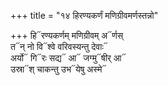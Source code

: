 +++
title = "१४ हिरण्यकर्णं मणिग्रीवमर्णस्तन्नो"

+++
हि᳓रण्यकर्णम् मणिग्रीवम् अ᳓र्णस्  
त᳓न् नो वि᳓श्वे वरिवस्यन्तु देवाः᳓  
अर्यो᳓ गि᳓रः सद्य᳓ आ᳓ जग्मु᳓षीर् आ᳓  
उस्रा᳓श् चाकन्तु उभ᳓येषु अस्मे᳓